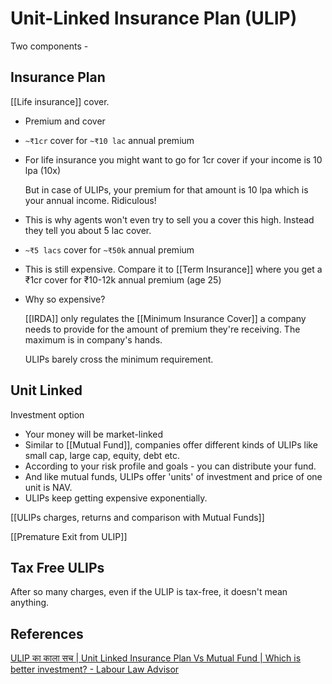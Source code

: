 # Unit-Linked Insurance Plan (ULIP)

Two components -

## Insurance Plan

[[Life insurance]] cover.

- Premium and cover
- `~₹1cr` cover for `~₹10 lac` annual premium
- For life insurance you might want to go for 1cr cover if your income is 10 lpa (10x)

    But in case of ULIPs, your premium for that amount is 10 lpa which is your annual income. Ridiculous!

- This is why agents won't even try to sell you a cover this high. Instead they tell you about 5 lac cover.
- `~₹5 lacs` cover for `~₹50k` annual premium
- This is still expensive. Compare it to [[Term Insurance]] where you get a ₹1cr cover for ₹10-12k annual premium (age 25)
- Why so expensive?

    [[IRDA]] only regulates the [[Minimum Insurance Cover]] a company needs to provide for the amount of premium they're receiving. The maximum is in company's hands.

    ULIPs barely cross the minimum requirement.

## Unit Linked

Investment option

- Your money will be market-linked
- Similar to [[Mutual Fund]], companies offer different kinds of ULIPs like small cap, large cap, equity, debt etc.
- According to your risk profile and goals - you can distribute your fund.
- And like mutual funds, ULIPs offer 'units' of investment and price of one unit is NAV.
- ULIPs keep getting expensive exponentially.

[[ULIPs charges, returns and comparison with Mutual Funds]]

[[Premature Exit from ULIP]]

## Tax Free ULIPs

After so many charges, even if the ULIP is tax-free, it doesn't mean anything.

## References

[ULIP का काला सच | Unit Linked Insurance Plan Vs Mutual Fund | Which is better investment? - Labour Law Advisor](https://www.youtube.com/watch?v=eNl6SMjTqMo)
